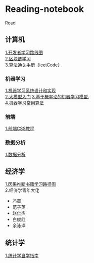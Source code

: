 # Reading-notebook
Read
## 计算机 
[1.开发者学习路线图](https://roadmap.sh/)<br>
[2.区块链学习](https://github.com/Eternaldeath/blockchainHome)<br>
[3.算法通关手册（leetCode）](https://algo.itcharge.cn/)<br>
### 机器学习
[1.机器学习系统设计和实现](https://openmlsys.github.io/index.html)<br>
[2.大模型入门](https://github.com/km1994/LLMsNineStoryDemonTower/blob/main/detail.md)
[3.基于概率论的机器学习模型.](https://github.com/probml/pyprobml)<br>
[4.机器学习常用算法](https://github.com/nosuggest/Reflection_Summary)<br>
### 前端
[1.前端CSS教程](https://github.com/pengfeiw/css-tutorial/blob/master/README.md)<br>
### 数据分析
[1.数据分析](https://github.com/hi-weijun/PythonDataScience-Collections)<br>
## 经济学
[1.因果推断书籍学习路径图](https://www.bradyneal.com/which-causal-inference-book)<br>
2.经济学青年大佬
* 冯晨
* 范子英
* 赵仁杰
* 白俊红
* 余泳泽
## 统计学
[1.统计学自学指南](https://xuankaiwang.github.io/)
